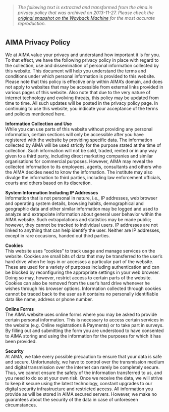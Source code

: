 > *The following text is extracted and transformed from the aima.in privacy policy that was archived on 2013-11-27. Please check the [original snapshot on the Wayback Machine](https://web.archive.org/web/20131127020902id_/http%3A//www.aima.in/discover-aima/privacy-policy/privacy-policy.html) for the most accurate reproduction.*

# 

## AIMA Privacy Policy

We at AIMA value your privacy and understand how important it is for you. To that effect, we have the following privacy policy in place with regard to the collection, use and dissemination of personal information collected by this website. This document will help you understand the terms and conditions under which personal information is provided to this website. Please note that this policy is effective only within AIMA’s domain, and does not apply to websites that may be accessible from external links provided in various pages of this website. Also note that due to the very nature of internet technology and evolving threats, this policy may be updated from time to time. All such updates will be posted in the privacy policy page. In continuing to use this website, you indicate your acceptance of the terms and policies mentioned here.

**Information Collection and Use**  
While you can use parts of this website without providing any personal information, certain sections will only be accessible after you have registered with the website by providing specific data. The information collected by AIMA will be used strictly for the purpose stated at the time of collection. Such information will not be sold, traded, rented or in any way given to a third party, including direct marketing companies and similar organisations for commercial purposes. However, AIMA may reveal the collected information to its employees, agents, consultants and others who the AIMA decides need to know the information. The institute may also divulge the information to third parties, including law enforcement officials, courts and others based on its discretion.

**System Information Including IP Addresses**  
Information that is not personal in nature, i.e., IP addresses, web browser and operating system details, browsing habits, demographical and geographic data and other similar information may be logged and used to analyze and extrapolate information about general user behavior within the AIMA website. Such extrapolations and statistics may be made public; however, they cannot be tracked to individual users. IP addresses are not linked to anything that can help identify the user. Neither are IP addresses, except in rare occasions, handed out third parties.

**Cookies**  
This website uses “cookies” to track usage and manage services on the website. Cookies are small bits of data that may be transferred to the user’s hard drive when he logs in or accesses a particular part of the website. These are used for a variety of purposes including authentication and can be blocked by reconfiguring the appropriate settings in your web browser. Doing so may, however, restrict access to certain parts of the website. Cookies can also be removed from the user’s hard drive whenever he wishes through his browser options. Information collected through cookies cannot be traced back to the user as it contains no personally identifiable data like name, address or phone number.

**Online Forms**  
The AIMA website uses online forms where you may be asked to provide certain personal information. This is necessary to access certain services in the website (e.g. Online registrations & Payments) or to take part in surveys. By filling out and submitting the form you are understood to have consented to AIMA storing and using the information for the purposes for which it has been provided.

**Security**  
At AIMA, we take every possible precaution to ensure that your data is safe and secure. Unfortunately, we have to control over the transmission medium and digital transmission over the internet can rarely be completely secure. Thus, we cannot ensure the safety of the information transferred to us, and you need to do so at your own risk. Once we receive the data, we will strive to keep it secure using the latest technology, constant upgrades to our digital security infrastructure and restricted access. All information you provide as will be stored in AIMA secured servers. However, we make no guarantees about the security of the data in case of unforeseen circumstances.

